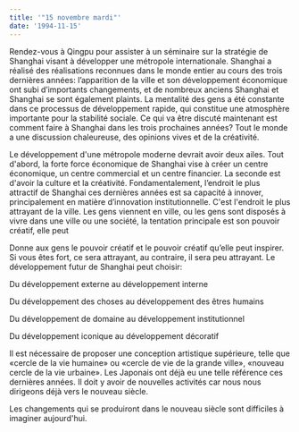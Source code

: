 ```yaml
---
title: '"15 novembre mardi"'
date: '1994-11-15'
---
```


Rendez-vous à Qingpu pour assister à un séminaire sur la stratégie de Shanghai visant à développer une métropole internationale. Shanghai a réalisé des réalisations reconnues dans le monde entier au cours des trois dernières années: l’apparition de la ville et son développement économique ont subi d’importants changements, et de nombreux anciens Shanghai et Shanghai se sont également plaints. La mentalité des gens a été constante dans ce processus de développement rapide, qui constitue une atmosphère importante pour la stabilité sociale. Ce qui va être discuté maintenant est comment faire à Shanghai dans les trois prochaines années? Tout le monde a une discussion chaleureuse, des opinions vives et de la créativité.

Le développement d'une métropole moderne devrait avoir deux ailes. Tout d'abord, la forte force économique de Shanghai vise à créer un centre économique, un centre commercial et un centre financier. La seconde est d'avoir la culture et la créativité. Fondamentalement, l’endroit le plus attractif de Shanghai ces dernières années est sa capacité à innover, principalement en matière d’innovation institutionnelle. C'est l'endroit le plus attrayant de la ville. Les gens viennent en ville, ou les gens sont disposés à vivre dans une ville ou une société, la tentation principale est son pouvoir créatif, elle peut

Donne aux gens le pouvoir créatif et le pouvoir créatif qu’elle peut inspirer. Si vous êtes fort, ce sera attrayant, au contraire, il sera peu attrayant. Le développement futur de Shanghai peut choisir:

Du développement externe au développement interne

Du développement des choses au développement des êtres humains

Du développement de domaine au développement institutionnel

Du développement iconique au développement décoratif

Il est nécessaire de proposer une conception artistique supérieure, telle que «cercle de la vie humaine» ou «cercle de vie de la grande ville», «nouveau cercle de la vie urbaine». Les Japonais ont déjà eu une telle référence ces dernières années. Il doit y avoir de nouvelles activités car nous nous dirigeons déjà vers le nouveau siècle.

Les changements qui se produiront dans le nouveau siècle sont difficiles à imaginer aujourd'hui.

